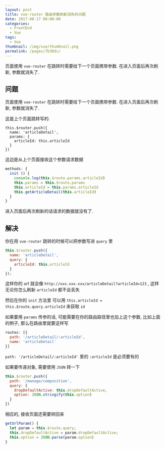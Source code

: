 ```yaml
---
layout: post
title: vue-router 路由参数刷新消失的问题
date: 2017-08-17 00:00:00
categories: 
  - FrontEnd
  - Vue
tags: 
  - Vue
thumbnail: /img/vue/thumbnail.png
permalink: /pages/7b30dc/
---
```


页面使用 `vue-router` 在跳转时需要给下一个页面携带参数. 在进入页面后再次刷新, 参数就消失了.

<!-- more -->

## 问题

页面使用 `vue-router` 在跳转时需要给下一个页面携带参数. 在进入页面后再次刷新, 参数就消失了.

这是上个页面跳转写的.

``` JS
this.$router.push({
  name: 'articleDetail',
  params: {
    articleId: this.articleId
  }
})
```

这边是从上个页面接收这个参数请求数据

``` js
methods: {
  init () {
    console.log(this.$route.params.articleId)
    this.params = this.$route.params
    this.articleId = this.params.articleId
    this.getArticleDetail(this.articleId)
  }
}
```

进入页面后再次刷新的话请求的数据就没有了.

## 解决

你在用 `vue-router` 跳转的时候可以把参数写进 `query` 里

``` js
this.$router.push({
  name: 'articleDetail',
  query: {
    articleId: this.articleId
  }
});
```

这样你的 url 就会像 `http://xxx.xxx.xxx/articleDetail?articleId=123` , 这样无论你怎么刷新 `articleId` 都不会丢失

然后在你的 `init` 方法里 可以用 `this.articleId = this.$route.query.articleId` 来获取 `id`

如果要用 `params` 传参的话, 可能需要在你的路由路径里也加上这个参数, 比如上面的例子, 那么在路由里就要这样写

``` js
routes: [{
  path: '/articleDetail/:articleId',
  name: 'articleDetail'
}]
```

`path: '/articleDetail/:articleId'` 里的 `:articleId` 是必须要有的

如果要传递对象, 需要使用 `JSON` 转一下

``` js
this.$router.push({
  path: '/manage/composition',
  query: {
    dropDefaultActive: this.dropDefaultActive,
    option: JSON.stringify(this.option)
  }
})
```

相应的, 接收页面还需要转回来

``` js
getUrlParam() {
  let param = this.$route.query;
  this.dropDefaultActive = param.dropDefaultActive;
  this.option = JSON.parse(param.option)
}
```
